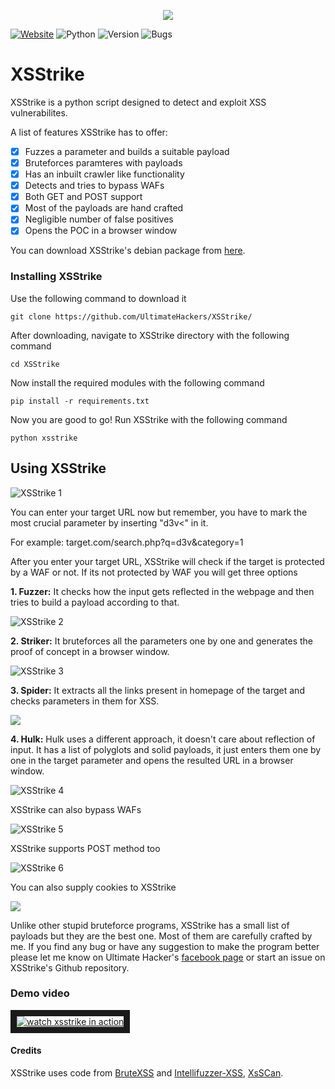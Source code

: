 <p align="middle"><img src='https://i.imgur.com/TKMnPRJ.png' /></p>

<a href="http://teamultimate.in">![Website](https://img.shields.io/website-up-down-green-red/http/shields.io.svg?label=teamultimate.in&style=flat-square)</a> ![Python](https://img.shields.io/badge/Requires-Python2.7-blue.svg) ![Version](https://img.shields.io/badge/Version-1.2-red.svg) ![Bugs](https://img.shields.io/badge/Known--Issues-0-yellow.svg)                     

# XSStrike
XSStrike is a python script designed to detect and exploit XSS vulnerabilites.

A list of features XSStrike has to offer:

- [x] Fuzzes a parameter and builds a suitable payload
- [x] Bruteforces paramteres with payloads
- [x] Has an inbuilt crawler like functionality
- [x] Detects and tries to bypass WAFs
- [x] Both GET and POST support
- [x] Most of the payloads are hand crafted
- [x] Negligible number of false positives
- [x] Opens the POC in a browser window

You can download XSStrike's debian package from <a href="http://s000.tinyupload.com/?file_id=59938473688400227490">here</a>.
### Installing XSStrike
Use the following command to download it
```
git clone https://github.com/UltimateHackers/XSStrike/
```
After downloading, navigate to XSStrike directory with the following command
```
cd XSStrike
```
Now install the required modules with the following command
```
pip install -r requirements.txt
```
Now you are good to go! Run XSStrike with the following command
```
python xsstrike
```
## Using XSStrike

![XSStrike 1]( http://teamultimate.in/wp-content/uploads/2017/06/Screenshot-from-2017-06-26-15-12-19.png "Screenshot")

You can enter your target URL now but remember, you have to mark the most crucial parameter by inserting "d3v<" in it.

For example: target.com/search.php?q=d3v&category=1

After you enter your target URL, XSStrike will check if the target is protected by a WAF or not.
If its not protected by WAF you will get three options

<b>1. Fuzzer:</b> It checks how the input gets reflected in the webpage and then tries to build a payload according to that.

![XSStrike 2]( http://teamultimate.in/wp-content/uploads/2017/06/Screenshot-from-2017-06-26-15-14-29.png "Screenshot 2")

<b>2. Striker:</b> It bruteforces all the parameters one by one and generates the proof of concept in a browser window.

![XSStrike 3]( http://teamultimate.in/wp-content/uploads/2017/06/Screenshot-from-2017-06-26-15-15-24.png "Screenshot 3")

<b>3. Spider:</b> It extracts all the links present in homepage of the target and checks parameters in them for XSS.

<img src='https://i.imgur.com/2oyYu5j.png' />

<b>4. Hulk:</b> Hulk uses a different approach, it doesn't care about reflection of input. It has a list of polyglots and solid payloads, it just enters them one by one in the target parameter and opens the resulted URL in a browser window.

![XSStrike 4]( http://teamultimate.in/wp-content/uploads/2017/06/Screenshot-from-2017-06-26-15-16-36.png "Screenshot 4")

XSStrike can also bypass WAFs

![XSStrike 5]( http://teamultimate.in/wp-content/uploads/2017/06/Screenshot-from-2017-06-26-15-17-29.png "Screenshot 5")

XSStrike supports POST method too

![XSStrike 6]( http://teamultimate.in/wp-content/uploads/2017/06/Screenshot-from-2017-06-28-17-51-24.png "Screenshot 6")

You can also supply cookies to XSStrike

<img src='https://i.imgur.com/PwCRUgB.png' />

Unlike other stupid bruteforce programs, XSStrike has a small list of payloads but they are the best one. Most of them are carefully crafted by me.
If you find any bug or have any suggestion to make the program better please let me know on Ultimate Hacker's [facebook page](https://www.facebook.com/weareultimates) or start an issue on XSStrike's Github repository.
### Demo video
<a href="https://youtu.be/8R_5EjIeFe4" target="_blank"><img src="http://teamultimate.in/wp-content/uploads/2017/06/Screenshot-from-2017-06-29-16-59-48.png" 
alt="watch xsstrike in action" border="10" /></a>

#### Credits
XSStrike uses code from [BruteXSS](https://github.com/shawarkhanethicalhacker/BruteXSS) and [Intellifuzzer-XSS](https://github.com/matthewdfuller/intellifuzz-xss), <a href="https://github.com/The404Hacking/XsSCan">XsSCan</a>.
